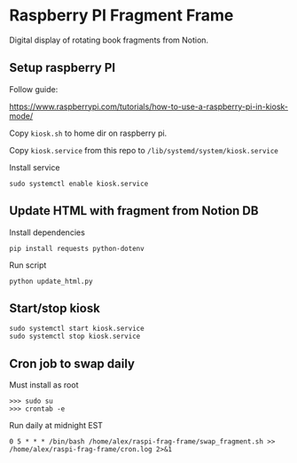 # Raspberry PI Fragment Frame

Digital display of rotating book fragments from Notion.

## Setup raspberry PI

Follow guide:

https://www.raspberrypi.com/tutorials/how-to-use-a-raspberry-pi-in-kiosk-mode/

Copy `kiosk.sh` to home dir on raspberry pi.

Copy `kiosk.service` from this repo to `/lib/systemd/system/kiosk.service`

Install service

```
sudo systemctl enable kiosk.service
```

## Update HTML with fragment from Notion DB

Install dependencies

```
pip install requests python-dotenv
```

Run script

```
python update_html.py
```

## Start/stop kiosk

```
sudo systemctl start kiosk.service
sudo systemctl stop kiosk.service
```

## Cron job to swap daily

Must install as root

```
>>> sudo su
>>> crontab -e
```

Run daily at midnight EST

```
0 5 * * * /bin/bash /home/alex/raspi-frag-frame/swap_fragment.sh >> /home/alex/raspi-frag-frame/cron.log 2>&1
```
